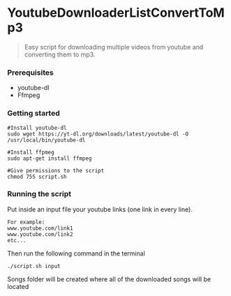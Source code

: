 # YoutubeDownloaderListConvertToMp3

> Easy script for downloading multiple videos from youtube and converting them to mp3.

### Prerequisites

* youtube-dl
* Ffmpeg

### Getting started

```
#Install youtube-dl
sudo wget https://yt-dl.org/downloads/latest/youtube-dl -O /usr/local/bin/youtube-dl

#Install ffpmeg
sudo apt-get install ffmpeg

#Give permissions to the script
chmod 755 script.sh
```

### Running the script

Put inside an input file your youtube links (one link in every line).
```
For example:
www.youtube.com/link1
www.youtube.com/link2
etc...
```
Then run the following command in the terminal
```
./script.sh input
```

Songs folder will be created where all of the downloaded songs will be located


